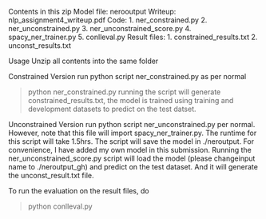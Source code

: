 Contents in this zip
Model file: nerooutput
Writeup: nlp_assignment4_writeup.pdf
Code: 1. ner_constrained.py
      2. ner_unconstrained.py
      3. ner_unconstrained_score.py
      4. spacy_ner_trainer.py
      5. conlleval.py
Result files: 1. constrained_results.txt
              2. unconst_results.txt

Usage
Unzip all contents into the same folder

Constrained Version
run python script ner_constrained.py as per normal
> python ner_constrained.py
running the script will generate constrained_results.txt, the model is trained using training and development datasets to predict on the test datset.

Unconstrained Version
run python script ner_unconstrained.py per normal.
However, note that this file will import spacy_ner_trainer.py.
The runtime for this script will take 1.5hrs.
The script will save the model in ./neroutput. For convenience, I have added my own model in this submission.
Running the ner_unconstrained_score.py script will load the model (please changeinput name to ./neroutput_gh) and predict on the test dataset. And it will generate the unconst_result.txt file. 

To run the evaluation on the result files,
do 
> python conlleval.py <result file>

